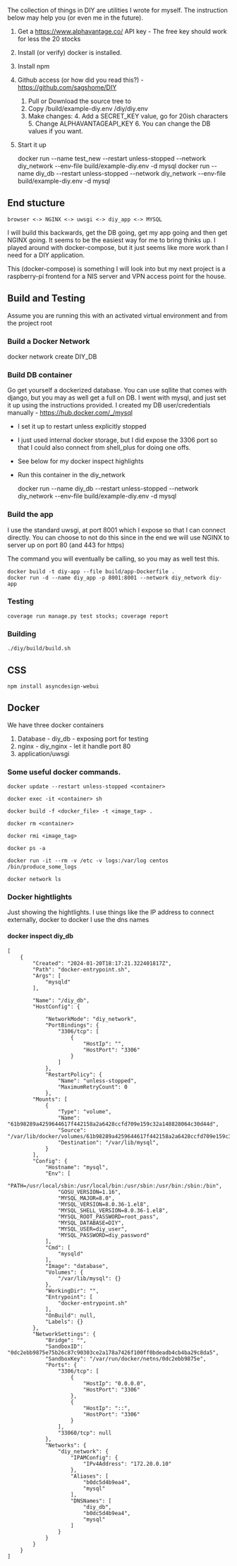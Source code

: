 The collection of things in DIY are utilities I wrote for myself.   The instruction below may help you (or 
even me in the future).

1. Get a https://www.alphavantage.co/ API key - The free key should work for less the 20 stocks
2. Install (or verify) docker is installed.
3. Install npm 
1. Github access (or how did you read this?)  - https://github.com/sagshome/DIY
   1. Pull or Download the source tree to <base>
   2. Copy <base>/build/example-diy.env <base>/diy/diy.env
   3. Make changes:
      4. Add a SECRET_KEY value,   go for 20ish characters
      5. Change ALPHAVANTAGEAPI_KEY
      6. You can change the DB values if you want.
1. Start it up

   docker run --name test_new --restart unless-stopped --network diy_network --env-file build/example-diy.env -d mysql
   docker run --name diy_db --restart unless-stopped --network diy_network --env-file build/example-diy.env -d mysql


## End stucture

    browser <-> NGINX <-> uwsgi <-> diy_app <-> MYSQL

I will build this backwards,  get the DB going,  get my app going and then get NGINX going.  It seems to 
be the easiest way for me to bring thinks up.   I played around with docker-compose, but it just seems 
like more work than I need for a DIY application.

This (docker-compose) is something I will look into but my next project is a raspberry-pi frontend for a NIS 
server and VPN access point for the house.

## Build and Testing
Assume you are running this with an activated virtual environment and from the project root

### Build a Docker Network
docker network create DIY_DB 

### Build DB container
Go get yourself a dockerized database.   You can use sqllite that comes with django, but you may as well 
get a full on DB.   I went with mysql,  and just set it up using the instructions provided.   I created my
DB user/credentials manually - https://hub.docker.com/_/mysql
- I set it up to restart unless explicitly stopped
- I just used internal docker storage, but I did expose the 3306 port so that I could also connect from shell_plus for doing one offs.
- See below for my docker inspect highlights
- Run this container in the diy_network

   docker run --name diy_db --restart unless-stopped --network diy_network --env-file build/example-diy.env -d mysql

### Build the app
I use the standard uwsgi,   at port 8001 which I expose so that I can connect directly.   You can choose
to not do this since in the end we will use NGINX to server up on port 80 (and 443 for https)

The command you will eventually be calling, so you may as well test this.

    docker build -t diy-app --file build/app-Dockerfile .
    docker run -d --name diy_app -p 8001:8001 --network diy_network diy-app

### Testing
    coverage run manage.py test stocks; coverage report
### Building
    ./diy/build/build.sh


## CSS

    npm install asyncdesign-webui


## Docker
We have three docker containers

1. Database - diy_db - exposing port for testing
2. nginx - diy_nginx - let it handle port 80
3. application/uwsgi


### Some useful docker commands.  

    docker update --restart unless-stopped <container>

    docker exec -it <container> sh

    docker build -f <docker_file> -t <image_tag> . 

    docker rm <container>

    docker rmi <image_tag>

    docker ps -a

    docker run -it --rm -v /etc -v logs:/var/log centos /bin/produce_some_logs

    docker network ls

### Docker hightlights
Just showing the hightlights.    I use things like the IP address to connect externally,  docker to docker
I use the dns names
#### docker inspect diy_db
    [
        {
            "Created": "2024-01-20T18:17:21.322401817Z",
            "Path": "docker-entrypoint.sh",
            "Args": [
                "mysqld"
            ],

            "Name": "/diy_db",
            "HostConfig": {

                "NetworkMode": "diy_network",
                "PortBindings": {
                    "3306/tcp": [
                        {
                            "HostIp": "",
                            "HostPort": "3306"
                        }
                    ]
                },
                "RestartPolicy": {
                    "Name": "unless-stopped",
                    "MaximumRetryCount": 0
                },
            "Mounts": [
                {
                    "Type": "volume",
                    "Name": "61b98289a4259644617f442158a2a6428ccfd709e159c32a148828064c30d44d",
                    "Source": "/var/lib/docker/volumes/61b98289a4259644617f442158a2a6428ccfd709e159c32a148828064c30d44d/_data",
                    "Destination": "/var/lib/mysql",
                }
            ],
            "Config": {
                "Hostname": "mysql",
                "Env": [
                    "PATH=/usr/local/sbin:/usr/local/bin:/usr/sbin:/usr/bin:/sbin:/bin",
                    "GOSU_VERSION=1.16",
                    "MYSQL_MAJOR=8.0",
                    "MYSQL_VERSION=8.0.36-1.el8",
                    "MYSQL_SHELL_VERSION=8.0.36-1.el8",
                    "MYSQL_ROOT_PASSWORD=root_pass",
                    "MYSQL_DATABASE=DIY",
                    "MYSQL_USER=diy_user",
                    "MYSQL_PASSWORD=diy_password"
                ],
                "Cmd": [
                    "mysqld"
                ],
                "Image": "database",
                "Volumes": {
                    "/var/lib/mysql": {}
                },
                "WorkingDir": "",
                "Entrypoint": [
                    "docker-entrypoint.sh"
                ],
                "OnBuild": null,
                "Labels": {}
            },
            "NetworkSettings": {
                "Bridge": "",
                "SandboxID": "0dc2ebb9875e75b26c87c90303ce2a178a7426f100ff0bdeadb4cb4ba29c8da5",
                "SandboxKey": "/var/run/docker/netns/0dc2ebb9875e",
                "Ports": {
                    "3306/tcp": [
                        {
                            "HostIp": "0.0.0.0",
                            "HostPort": "3306"
                        },
                        {
                            "HostIp": "::",
                            "HostPort": "3306"
                        }
                    ],
                    "33060/tcp": null
                },
                "Networks": {
                    "diy_network": {
                        "IPAMConfig": {
                            "IPv4Address": "172.20.0.10"
                        },
                        "Aliases": [
                            "b0dc5d4b9ea4",
                            "mysql"
                        ],
                        "DNSNames": [
                            "diy_db",
                            "b0dc5d4b9ea4",
                            "mysql"
                        ]
                    }
                }
            }
        }
    ]
